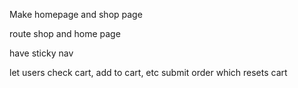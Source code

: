 Make homepage and shop page

route shop and home page

have sticky nav 

let users check cart, add to cart, etc
submit order which resets cart

